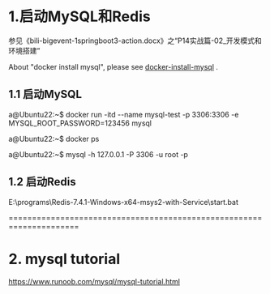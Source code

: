 # 1.启动MySQL和Redis
参见《bili-bigevent-1springboot3-action.docx》之“P14实战篇-02_开发模式和环境搭建”

About "docker install mysql", please see [docker-install-mysql](https://www.runoob.com/docker/docker-install-mysql.html) .

 
## 1.1 启动MySQL

a@Ubuntu22:~$ docker run -itd --name mysql-test -p 3306:3306 -e MYSQL_ROOT_PASSWORD=123456 mysql

a@Ubuntu22:~$ docker ps

a@Ubuntu22:~$ mysql -h 127.0.0.1 -P 3306 -u root -p

## 1.2 启动Redis

E:\programs\Redis-7.4.1-Windows-x64-msys2-with-Service\start.bat

=====================================================================
# 2. mysql tutorial
https://www.runoob.com/mysql/mysql-tutorial.html



